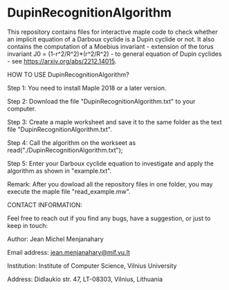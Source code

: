 # DupinRecognitionAlgorithm
This repository contains files for interactive maple code to check whether an implicit equation of a Darboux cyclide is a Dupin cyclide or not. 
It also contains the computation of a Moebius invariant - extension of the torus invariant J0 = (1-r^2/R^2)*(r^2/R^2) - to general equation of Dupin cyclides - see https://arxiv.org/abs/2212.14015.

HOW TO USE DupinRecognitionAlgorithm?

Step 1: You need to install Maple 2018 or a later version.

Step 2: Download the file "DupinRecognitionAlgorithm.txt" to your computer.

Step 3: Create a maple worksheet and save it to the same folder as the text file "DupinRecognitionAlgorithm.txt".

Step 4: Call the algorithm on the workseet as  read("./DupinRecognitionAlgorithm.txt");

Step 5: Enter your Darboux cyclide equation to investigate and apply the algorithm as shown in "example.txt".

Remark: After you dowload all the repository files in one folder, you may execute the maple file "read_example.mw".

CONTACT INFORMATION:

Feel free to reach out if you find any bugs, have a suggestion, or just to keep in touch:

Author: Jean Michel Menjanahary

Email address: jean.menjanahary@mif.vu.lt

Institution: Institute of Computer Science, Vilnius University

Address: Didlaukio str. 47, LT-08303, Vilnius, Lithuania
